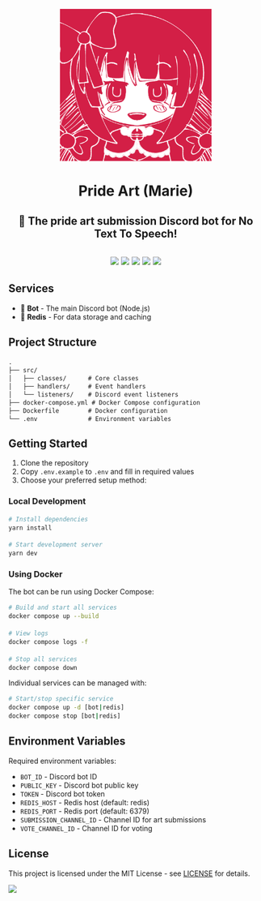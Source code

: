 <p align="center"><img src="https://github.com/JayyDoesDev/pride-art/blob/main/.github/assets/marie.png" alt="pride-art" width="300"></p>
<h1 align="center">Pride Art (Marie)</h1>
<h2 align="center">🎨 The pride art submission Discord bot for No Text To Speech!</h2>

<div>
    <h2 align="center">
        <img src="https://img.shields.io/github/commit-activity/m/jayydoesdev/pride-art">
        <img src="https://img.shields.io/github/license/jayydoesdev/pride-art">
        <img src="https://img.shields.io/github/languages/top/jayydoesdev/pride-art">
        <img src="https://img.shields.io/github/contributors/jayydoesdev/pride-art">
        <img src="https://img.shields.io/github/last-commit/jayydoesdev/pride-art">
    </h2>
</div>

## Services

- 🤖 **Bot** - The main Discord bot (Node.js)
- 📝 **Redis** - For data storage and caching

## Project Structure

```
.
├── src/
│   ├── classes/      # Core classes
│   ├── handlers/     # Event handlers
│   └── listeners/    # Discord event listeners
├── docker-compose.yml # Docker Compose configuration
├── Dockerfile        # Docker configuration
└── .env              # Environment variables
```

## Getting Started

1. Clone the repository
2. Copy `.env.example` to `.env` and fill in required values
3. Choose your preferred setup method:

### Local Development

```bash
# Install dependencies
yarn install

# Start development server
yarn dev
```

### Using Docker

The bot can be run using Docker Compose:

```bash
# Build and start all services
docker compose up --build

# View logs
docker compose logs -f

# Stop all services
docker compose down
```

Individual services can be managed with:

```bash
# Start/stop specific service
docker compose up -d [bot|redis]
docker compose stop [bot|redis]
```

## Environment Variables

Required environment variables:

- `BOT_ID` - Discord bot ID
- `PUBLIC_KEY` - Discord bot public key
- `TOKEN` - Discord bot token
- `REDIS_HOST` - Redis host (default: redis)
- `REDIS_PORT` - Redis port (default: 6379)
- `SUBMISSION_CHANNEL_ID` - Channel ID for art submissions
- `VOTE_CHANNEL_ID` - Channel ID for voting

## License

This project is licensed under the MIT License - see [LICENSE](LICENSE) for details.

<a href="https://github.com/JayyDoesDev/pride-art/graphs/contributors">
  <img src="https://contrib.rocks/image?repo=JayyDoesDev/pride-art" />
</a>

